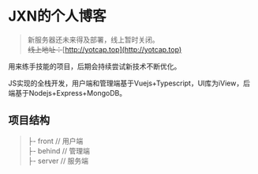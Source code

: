 # JXN的个人博客
> 新服务器还未来得及部署，线上暂时关闭。  
> ~~线上地址：~~[http://yotcap.top](http://yotcap.top)  


用来练手技能的项目，后期会持续尝试新技术不断优化。

JS实现的全栈开发，用户端和管理端基于Vuejs+Typescript，UI库为iView，后端基于Nodejs+Express+MongoDB。

## 项目结构
> ├- front     // 用户端  
> ├- behind    // 管理端  
> ├- server    // 服务端  


